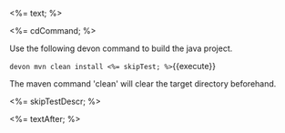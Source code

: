 <%= text; %>

<%= cdCommand; %>
 
Use the following devon command to build the java project.

`devon mvn clean install <%= skipTest; %>`{{execute}}

The maven command 'clean' will clear the target directory beforehand. 

<%= skipTestDescr; %>

<%= textAfter; %>